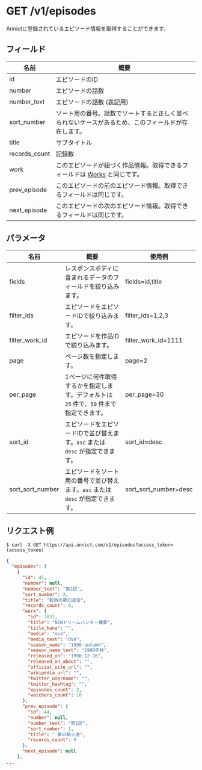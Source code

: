 # GET /v1/episodes

Annictに登録されているエピソード情報を取得することができます。

## フィールド

| 名前 | 概要 |
| --- | --- |
| id | エピソードのID |
| number | エピソードの話数 |
| number_text | エピソードの話数 (表記用) |
| sort_number | ソート用の番号。話数でソートすると正しく並べられないケースがあるため、このフィールドが存在します。 |
| title | サブタイトル |
| records_count | 記録数 |
| work | このエピソードが紐づく作品情報。取得できるフィールドは [Works](https://annict.wikihub.io/wiki/api/works) と同じです。 |
| prev_episode | このエピソードの前のエピソード情報。取得できるフィールドは同じです。 |
| next_episode | このエピソードの次のエピソード情報。取得できるフィールドは同じです。 |


## パラメータ

| 名前 | 概要 | 使用例 |
| --- | --- | --- |
| fields | レスポンスボディに含まれるデータのフィールドを絞り込みます。 | fields=id,title |
| filter_ids | エピソードをエピソードIDで絞り込みます。 | filter_ids=1,2,3 |
| filter_work_id | エピソードを作品IDで絞り込みます。 | filter_work_id=1111 |
| page | ページ数を指定します。 | page=2 |
| per_page | 1ページに何件取得するかを指定します。デフォルトは `25` 件で、`50` 件まで指定できます。 | per_page=30 |
| sort_id | エピソードをエピソードIDで並び替えます。`asc` または `desc` が指定できます。 | sort_id=desc |
| sort_sort_number | エピソードをソート用の番号で並び替えます。`asc` または `desc` が指定できます。 | sort_sort_number=desc |


## リクエスト例

```
$ curl -X GET https://api.annict.com/v1/episodes?access_token=(access_token)
```

```json
{
  "episodes": [
    {
      "id": 45,
      "number": null,
      "number_text": "第2話",
      "sort_number": 2,
      "title": "殺戮の夢幻迷宮",
      "records_count": 0,
      "work": {
        "id": 3831,
        "title": "NEWドリームハンター麗夢",
        "title_kana": "",
        "media": "ova",
        "media_text": "OVA",
        "season_name": "1990-autumn",
        "season_name_text": "1990年秋",
        "released_on": "1990-12-16",
        "released_on_about": "",
        "official_site_url": "",
        "wikipedia_url": "",
        "twitter_username": "",
        "twitter_hashtag": "",
        "episodes_count": 2,
        "watchers_count": 10
      },
      "prev_episode": {
        "id": 44,
        "number": null,
        "number_text": "第1話",
        "sort_number": 1,
        "title": " 夢の騎士達",
        "records_count": 0
      },
      "next_episode": null
    },
...
```
